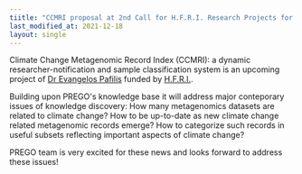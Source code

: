 ```yaml
---
tiitle: "CCMRI proposal at 2nd Call for H.F.R.I. Research Projects for Researchers gets approved!"
last_modified_at: 2021-12-18
layout: single
---
```


Climate Change Metagenomic Record Index (CCMRI): a dynamic researcher-notification and sample classification system is an upcoming project of [Dr Evangelos Pafilis](http://lab42open.hcmr.gr/people/evangelospafilis/) funded by [H.F.R.I.](https://www.elidek.gr/call/2i-prokiryxi-ereynitikon-ergon-el-id-e-k-gia-tin-enischysi-melon-dep-kai-ereyniton-trion/).

Building upon PREGO's knowledge base it will address major conteporary issues of knowledge discovery:
How many metagenomics datasets are related to climate change?
How to be up-to-date as new climate change related metagenomic records emerge?
How to categorize such records in useful subsets reflecting important aspects of climate change?

PREGO team is very excited for these news and looks forward to address these issues! 
